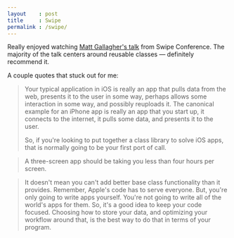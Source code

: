 ```yaml
---
layout    : post
title     : Swipe
permalink : /swipe/
---
```


Really enjoyed watching [Matt Gallagher's talk](http://vimeo.com/43292463) from
Swipe Conference. The majority of the talk centers around reusable classes
&mdash; definitely recommend it.

A couple quotes that stuck out for me:

> Your typical application in iOS is really an app that pulls data from the web,
> presents it to the user in some way, perhaps allows some interaction in some
> way, and possibly reuploads it. The canonical example for an iPhone app is
> really an app that you start up, it connects to the internet, it pulls some
> data, and presents it to the user.
> 
> So, if you're looking to put together a class library to solve iOS apps, that is
> normally going to be your first port of call.

> A three-screen app should be taking you less than four hours per screen.

> It doesn't mean you can't add better base class functionality than it
> provides. Remember, Apple's code has to serve everyone. But, you're only
> going to write apps yourself. You're not going to write all of the world's
> apps for them. So, it's a good idea to keep your code focused. Choosing how
> to store your data, and optimizing your workflow around that, is the best way to
> do that in terms of your program.
